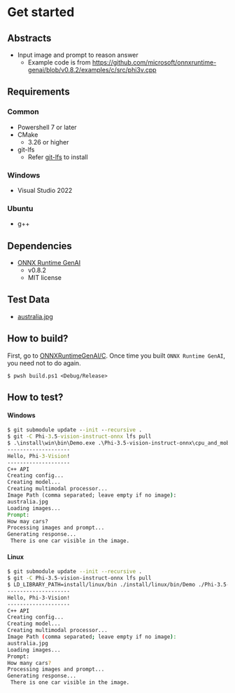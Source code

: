 # Get started

## Abstracts

* Input image and prompt to reason answer
  * Example code is from https://github.com/microsoft/onnxruntime-genai/blob/v0.8.2/examples/c/src/phi3v.cpp

## Requirements

### Common

* Powershell 7 or later
* CMake
  * 3.26 or higher
* git-lfs
  * Refer [git-lfs](https://github.com/git-lfs/git-lfs?tab=readme-ov-file#getting-started) to install

### Windows

* Visual Studio 2022

### Ubuntu

* g++

## Dependencies

* [ONNX Runtime GenAI](https://github.com/microsoft/onnxruntime-genai)
  * v0.8.2
  * MIT license

## Test Data

* [australia.jpg](https://github.com/microsoft/onnxruntime-genai/blob/main/test/test_models/images/australia.jpg)

## How to build?

First, go to [ONNXRuntimeGenAI/C](..).
Once time you built `ONNX Runtime GenAI`, you need not to do again.

````shell
$ pwsh build.ps1 <Debug/Release>
````

## How to test?

#### Windows

````bat
$ git submodule update --init --recursive .
$ git -C Phi-3.5-vision-instruct-onnx lfs pull
$ .\install\win\bin\Demo.exe .\Phi-3.5-vision-instruct-onnx\cpu_and_mobile\cpu-int4-rtn-block-32-acc-level-4 cpu
--------------------
Hello, Phi-3-Vision!
--------------------
C++ API
Creating config...  
Creating model...   
Creating multimodal processor...
Image Path (comma separated; leave empty if no image):
australia.jpg
Loading images...
Prompt:
How may cars?
Processing images and prompt...
Generating response...
 There is one car visible in the image.
````

#### Linux

````bash
$ git submodule update --init --recursive .
$ git -C Phi-3.5-vision-instruct-onnx lfs pull
$ LD_LIBRARY_PATH=install/linux/bin ./install/linux/bin/Demo ./Phi-3.5-vision-instruct-onnx/cpu_and_mobile/cpu-int4-rtn-block-32-acc-level-4 cpu
--------------------
Hello, Phi-3-Vision!
--------------------
C++ API
Creating config...
Creating model...
Creating multimodal processor...
Image Path (comma separated; leave empty if no image):
australia.jpg
Loading images...
Prompt: 
How many cars?
Processing images and prompt...
Generating response...
 There is one car visible in the image.
````